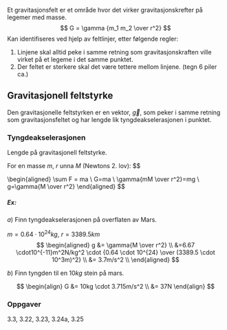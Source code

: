 Et gravitasjonsfelt er et område hvor det virker gravitasjonskrefter på legemer med masse.  
$$ G = \gamma {m_1 m_2 \over r^2} $$
Kan identifiseres ved hjelp av feltlinjer, etter følgende regler:

1. Linjene skal alltid peke i samme retning som gravitasjonskraften ville virket på et legeme i det samme punktet.  
2. Der feltet er sterkere skal det være tettere mellom linjene. (tegn 6 piler ca.)


## Gravitasjonell feltstyrke

Den gravitasjonelle feltstyrken er en vektor, $\vec g$, som peker i samme retning som gravitasjonsfeltet og har lengde lik tyngdeakselerasjonen i punktet.

### Tyngdeakselerasjonen

Lengde på gravitasjonell feltstyrke.

For en masse $m$, $r$ unna $M$ (Newtons 2. lov): 
$$

\begin{aligned}
\sum F = ma \\
G=ma \\
\gamma{mM \over r^2}=mg \\
g=\gamma{M \over r^2}
\end{aligned}
$$

##### Ex:

$a$) Finn tyngdeakselerasjonen på overflaten av Mars.

$m = 0.64 \cdot 10^{24} kg$, $r = 3389.5 km$
$$
	\begin{aligned}
	g &= \gamma{M \over r^2} \\
	&=6.67 \cdot10^{-11}m^2N/kg^2 \cdot {0.64 \cdot 10^{24} \over (3389.5 \cdot 10^3m)^2} \\
	&= 3.7m/s^2 \\
	\end{aligned}
$$

$b$) Finn tyngden til en $10kg$ stein på mars.

$$
\begin{align}
G &= 10kg \cdot 3.715m/s^2 \\
&= 37N
\end{align}
$$
### Oppgaver

3.3, 3.22, 3.23, 3.24a, 3.25